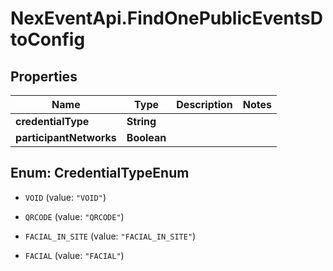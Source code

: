 # NexEventApi.FindOnePublicEventsDtoConfig

## Properties

Name | Type | Description | Notes
------------ | ------------- | ------------- | -------------
**credentialType** | **String** |  | 
**participantNetworks** | **Boolean** |  | 



## Enum: CredentialTypeEnum


* `VOID` (value: `"VOID"`)

* `QRCODE` (value: `"QRCODE"`)

* `FACIAL_IN_SITE` (value: `"FACIAL_IN_SITE"`)

* `FACIAL` (value: `"FACIAL"`)





